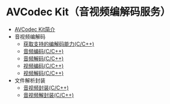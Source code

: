 # AVCodec Kit（音视频编解码服务）

- [AVCodec Kit简介](../media/avcodec-kit-intro.md)
- 音视频编解码
  - [获取支持的编解码能力(C/C++)](obtain-supported-codecs.md)
  - [音频编码(C/C++)](audio-encoding.md)
  - [音频解码(C/C++)](audio-decoding.md)
  - [视频编码(C/C++)](video-encoding.md)
  - [视频解码(C/C++)](video-decoding.md)
- 文件解析封装
  - [音视频封装(C/C++)](audio-video-encapsulation.md)
  - [音视频解封装(C/C++)](audio-video-decapsulation.md)
